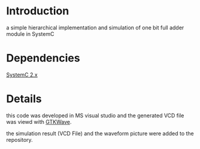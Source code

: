 # Introduction
a simple hierarchical implementation and simulation of one bit full adder module in SystemC

# Dependencies
[SystemC 2.x](http://accellera.org/downloads/standards/systemc)

# Details 
this code was developed in MS visual studio and the generated VCD file was viewd with [GTKWave](http://gtkwave.sourceforge.net/).

the simulation result (VCD File) and the waveform picture were added to the repository.
